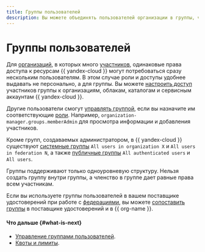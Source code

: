 ```yaml
---
title: Группы пользователей
description: Вы можете объединять пользователей организации в группы, чтобы назначить одинаковую роль нескольким пользователям одновременно.
---
```


# Группы пользователей

Для [организаций](organization.md), в которых много [участников](membership.md), одинаковые права доступа к ресурсам {{ yandex-cloud }} могут потребоваться сразу нескольким пользователям. В этом случае роли и доступы удобнее выдавать не персонально, а для группы. Вы можете [настроить доступ](../operations/access-group.md) участников группы к организациям, облакам, каталогам и сервисным аккаунтам {{ yandex-cloud }}.

Другие пользователи смогут [управлять группой](../operations/access-manage-group.md), если вы назначите им соответствующие [роли](../security/index.md#service-roles). Например, `organization-manager.groups.memberAdmin` для просмотра информации и добавления участников.

Кроме групп, создаваемых администратором, в {{ yandex-cloud }} существуют [системные группы](../../iam/concepts/access-control/system-group.md) `All users in organization X` и `All users in federation N`, а также [публичные группы](../../iam/concepts/access-control/public-group.md) `All authenticated users` и `All users`.

Группы поддерживают только одноуровневую структуру. Нельзя создать группу внутри группы, а членство в группе дает равные права всем участникам.

Если вы используете группы пользователей в вашем поставщике удостоверений при работе с [федерациями](add-federation.md), вы можете [сопоставить группы](add-federation.md#group-mapping) в поставщике удостоверений и в {{ org-name }}.

#### Что дальше {#what-is-next}

* [Управление группами пользователей](../operations/manage-groups.md).
* [Квоты и лимиты](limits.md).
